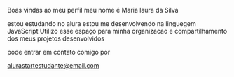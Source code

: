 Boas vindas ao meu perfil
meu nome é Maria laura da Silva

estou estudando no alura
estou me desenvolvendo na linguegem JavaScript
Utilizo esse espaço para minha organizacao e compartilhamento dos meus projetos desenvolvidos

pode entrar em contato comigo por

alurastartestudante@email.com

